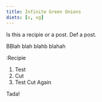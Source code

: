 ```yaml
---
title: Infinite Green Onions
diets: [v, vg]
---
```

Is this a recipie or a post. Def a post.

BBlah blah
blahb blahah

:Recipie
1. Test
2. Cut
3. Test Cut Again

Tada!

